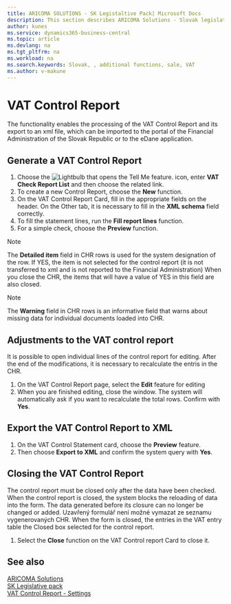 ```yaml
---
title: ARICOMA SOLUTIONS - SK Legistaltive Pack| Microsoft Docs
description: This section describes ARICOMA Solutions - Slovak legislation
author: kunes
ms.service: dynamics365-business-central
ms.topic: article
ms.devlang: na
ms.tgt_pltfrm: na
ms.workload: na
ms.search.keywords: Slovak, , additional functions, sale, VAT
ms.author: v-makune
---
```

# VAT Control Report

The functionality enables the processing of the VAT Control Report and its export to an xml file, which can be imported to the portal of the Financial Administration of the Slovak Republic or to the eDane application.

## Generate a VAT Control Report

1. Choose the ![Lightbulb that opens the Tell Me feature.](media/ui-search/search_small.png "Tell me what you want to do") icon, enter **VAT Check Report List** and then choose the related link.
2. To create a new Control Report, choose the **New** function.
3. On the VAT Control Report Card, fill in the appropriate fields on the header. On the Other tab, it is necessary to fill in the **XML schema** field correctly.
4. To fill the statement lines, run the **Fill report lines** function.
5. For a simple check, choose the **Preview** function.

> [!NOTE]
> The **Detailed item** field in CHR rows is used for the system designation of the row. If YES, the item is not selected for the control report (it is not transferred to xml and is not reported to the Financial Administration) When you close the CHR, the items that will have a value of YES in this field are also closed.

> [!NOTE]
> The **Warning** field in CHR rows is an informative field that warns about missing data for individual documents loaded into CHR.

## Adjustments to the VAT control report

It is possible to open individual lines of the control report for editing. After the end of the modifications, it is necessary to recalculate the entris in the CHR.

1. On the VAT Control Report page, select the **Edit** feature for editing
2. When you are finished editing, close the window. The system will automatically ask if you want to recalculate the total rows. Confirm with **Yes**.

## Export the VAT Control Report to XML

1. On the VAT Control Statement card, choose the **Preview** feature.
2. Then choose **Export to XML** and confirm the system query with **Yes**.

## Closing the VAT Control Report

The control report must be closed only after the data have been checked. When the control report is closed, the system blocks the reloading of data into the form. The data generated before its closure can no longer be changed or added. Uzavřený formulář není možné vymazat ze seznamu vygenerovaných CHR. When the form is closed, the entries in the VAT entry table the Closed box selected for the control report.

1. Select the **Close** function on the VAT Control report Card to close it.

## See also

[ARICOMA Solutions](../index.md)  
[SK Legislative pack](sk-legislative-pack.md)  
[VAT Control Report - Settings](sk-vat-check-report-setup.md)
